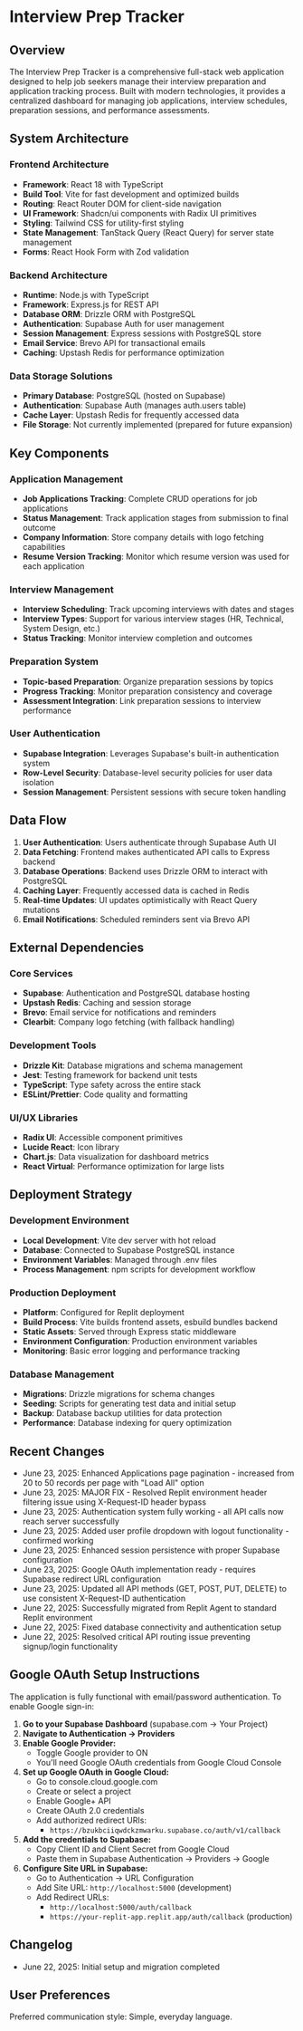 # Interview Prep Tracker

## Overview

The Interview Prep Tracker is a comprehensive full-stack web application designed to help job seekers manage their interview preparation and application tracking process. Built with modern technologies, it provides a centralized dashboard for managing job applications, interview schedules, preparation sessions, and performance assessments.

## System Architecture

### Frontend Architecture
- **Framework**: React 18 with TypeScript
- **Build Tool**: Vite for fast development and optimized builds
- **Routing**: React Router DOM for client-side navigation
- **UI Framework**: Shadcn/ui components with Radix UI primitives
- **Styling**: Tailwind CSS for utility-first styling
- **State Management**: TanStack Query (React Query) for server state management
- **Forms**: React Hook Form with Zod validation

### Backend Architecture
- **Runtime**: Node.js with TypeScript
- **Framework**: Express.js for REST API
- **Database ORM**: Drizzle ORM with PostgreSQL
- **Authentication**: Supabase Auth for user management
- **Session Management**: Express sessions with PostgreSQL store
- **Email Service**: Brevo API for transactional emails
- **Caching**: Upstash Redis for performance optimization

### Data Storage Solutions
- **Primary Database**: PostgreSQL (hosted on Supabase)
- **Authentication**: Supabase Auth (manages auth.users table)
- **Cache Layer**: Upstash Redis for frequently accessed data
- **File Storage**: Not currently implemented (prepared for future expansion)

## Key Components

### Application Management
- **Job Applications Tracking**: Complete CRUD operations for job applications
- **Status Management**: Track application stages from submission to final outcome
- **Company Information**: Store company details with logo fetching capabilities
- **Resume Version Tracking**: Monitor which resume version was used for each application

### Interview Management
- **Interview Scheduling**: Track upcoming interviews with dates and stages
- **Interview Types**: Support for various interview stages (HR, Technical, System Design, etc.)
- **Status Tracking**: Monitor interview completion and outcomes

### Preparation System
- **Topic-based Preparation**: Organize preparation sessions by topics
- **Progress Tracking**: Monitor preparation consistency and coverage
- **Assessment Integration**: Link preparation sessions to interview performance

### User Authentication
- **Supabase Integration**: Leverages Supabase's built-in authentication system
- **Row-Level Security**: Database-level security policies for user data isolation
- **Session Management**: Persistent sessions with secure token handling

## Data Flow

1. **User Authentication**: Users authenticate through Supabase Auth UI
2. **Data Fetching**: Frontend makes authenticated API calls to Express backend
3. **Database Operations**: Backend uses Drizzle ORM to interact with PostgreSQL
4. **Caching Layer**: Frequently accessed data is cached in Redis
5. **Real-time Updates**: UI updates optimistically with React Query mutations
6. **Email Notifications**: Scheduled reminders sent via Brevo API

## External Dependencies

### Core Services
- **Supabase**: Authentication and PostgreSQL database hosting
- **Upstash Redis**: Caching and session storage
- **Brevo**: Email service for notifications and reminders
- **Clearbit**: Company logo fetching (with fallback handling)

### Development Tools
- **Drizzle Kit**: Database migrations and schema management
- **Jest**: Testing framework for backend unit tests
- **TypeScript**: Type safety across the entire stack
- **ESLint/Prettier**: Code quality and formatting

### UI/UX Libraries
- **Radix UI**: Accessible component primitives
- **Lucide React**: Icon library
- **Chart.js**: Data visualization for dashboard metrics
- **React Virtual**: Performance optimization for large lists

## Deployment Strategy

### Development Environment
- **Local Development**: Vite dev server with hot reload
- **Database**: Connected to Supabase PostgreSQL instance
- **Environment Variables**: Managed through .env files
- **Process Management**: npm scripts for development workflow

### Production Deployment
- **Platform**: Configured for Replit deployment
- **Build Process**: Vite builds frontend assets, esbuild bundles backend
- **Static Assets**: Served through Express static middleware
- **Environment Configuration**: Production environment variables
- **Monitoring**: Basic error logging and performance tracking

### Database Management
- **Migrations**: Drizzle migrations for schema changes
- **Seeding**: Scripts for generating test data and initial setup
- **Backup**: Database backup utilities for data protection
- **Performance**: Database indexing for query optimization

## Recent Changes
- June 23, 2025: Enhanced Applications page pagination - increased from 20 to 50 records per page with "Load All" option
- June 23, 2025: MAJOR FIX - Resolved Replit environment header filtering issue using X-Request-ID header bypass
- June 23, 2025: Authentication system fully working - all API calls now reach server successfully  
- June 23, 2025: Added user profile dropdown with logout functionality - confirmed working
- June 23, 2025: Enhanced session persistence with proper Supabase configuration
- June 23, 2025: Google OAuth implementation ready - requires Supabase redirect URL configuration
- June 23, 2025: Updated all API methods (GET, POST, PUT, DELETE) to use consistent X-Request-ID authentication
- June 22, 2025: Successfully migrated from Replit Agent to standard Replit environment
- June 22, 2025: Fixed database connectivity and authentication setup
- June 22, 2025: Resolved critical API routing issue preventing signup/login functionality

## Google OAuth Setup Instructions

The application is fully functional with email/password authentication. To enable Google sign-in:

1. **Go to your Supabase Dashboard** (supabase.com → Your Project)
2. **Navigate to Authentication → Providers**
3. **Enable Google Provider:**
   - Toggle Google provider to ON
   - You'll need Google OAuth credentials from Google Cloud Console
4. **Set up Google OAuth in Google Cloud:**
   - Go to console.cloud.google.com
   - Create or select a project
   - Enable Google+ API
   - Create OAuth 2.0 credentials
   - Add authorized redirect URIs:
     - `https://bzukbciiqwdckzmwarku.supabase.co/auth/v1/callback`
5. **Add the credentials to Supabase:**
   - Copy Client ID and Client Secret from Google Cloud
   - Paste them in Supabase Authentication → Providers → Google
6. **Configure Site URL in Supabase:**
   - Go to Authentication → URL Configuration
   - Add Site URL: `http://localhost:5000` (development)
   - Add Redirect URLs: 
     - `http://localhost:5000/auth/callback`
     - `https://your-replit-app.replit.app/auth/callback` (production)

## Changelog
- June 22, 2025: Initial setup and migration completed

## User Preferences

Preferred communication style: Simple, everyday language.